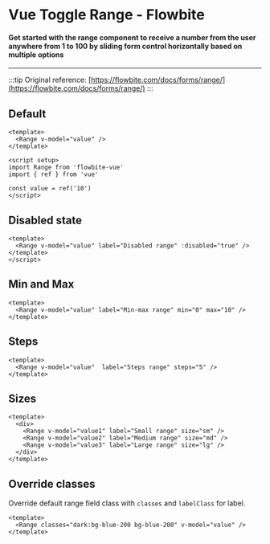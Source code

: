<script setup>
import DefaultRange from './range/examples/DefaultRange.vue'
import DisabledRange from './range/examples/DisabledRange.vue'
import MinMaxRange from './range/examples/MinMaxRange.vue'
import StepsRange from './range/examples/StepsRange.vue'
import SizeRange from './range/examples/SizeRange.vue'
import CustomClasses from './range/examples/CustomClasses.vue'
</script>

# Vue Toggle Range - Flowbite
#### Get started with the range component to receive a number from the user anywhere from 1 to 100 by sliding form control horizontally based on multiple options

---

:::tip
Original reference: [https://flowbite.com/docs/forms/range/](https://flowbite.com/docs/forms/range/)
:::

## Default

```vue
<template>
  <Range v-model="value" />
</template>

<script setup>
import Range from 'flowbite-vue'
import { ref } from 'vue'

const value = ref('10')
</script>
```

<DefaultRange />

## Disabled state

```vue
<template>
  <Range v-model="value" label="Disabled range" :disabled="true" />
</template>
</script>
```

<DisabledRange />

## Min and Max

```vue
<template>
  <Range v-model="value" label="Min-max range" min="0" max="10" />
</template>
```

<MinMaxRange />

## Steps

```vue
<template>
  <Range v-model="value"  label="Steps range" steps="5" />
</template>
```

<StepsRange />

## Sizes

```vue
<template>
  <div>
    <Range v-model="value1" label="Small range" size="sm" />
    <Range v-model="value2" label="Medium range" size="md" />
    <Range v-model="value3" label="Large range" size="lg" />
  </div>
</template>
```

<SizeRange />

## Override classes

Override default range field class with `classes` and `labelClass` for label.

```vue
<template>
  <Range classes="dark:bg-blue-200 bg-blue-200" v-model="value" />
</template>
```

<CustomClasses />
